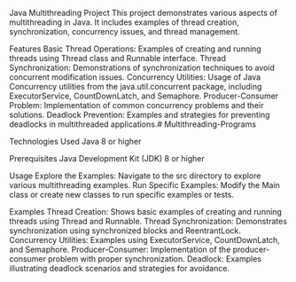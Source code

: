 Java Multithreading Project
This project demonstrates various aspects of multithreading in Java. It includes examples of thread creation, synchronization, concurrency issues, and thread management.

Features
Basic Thread Operations: Examples of creating and running threads using Thread class and Runnable interface.
Thread Synchronization: Demonstrations of synchronization techniques to avoid concurrent modification issues.
Concurrency Utilities: Usage of Java Concurrency utilities from the java.util.concurrent package, including ExecutorService, CountDownLatch, and Semaphore.
Producer-Consumer Problem: Implementation of common concurrency problems and their solutions.
Deadlock Prevention: Examples and strategies for preventing deadlocks in multithreaded applications.# Multithreading-Programs

Technologies Used
Java 8 or higher

Prerequisites
Java Development Kit (JDK) 8 or higher

Usage
Explore the Examples: Navigate to the src directory to explore various multithreading examples.
Run Specific Examples: Modify the Main class or create new classes to run specific examples or tests.

Examples
Thread Creation: Shows basic examples of creating and running threads using Thread and Runnable.
Thread Synchronization: Demonstrates synchronization using synchronized blocks and ReentrantLock.
Concurrency Utilities: Examples using ExecutorService, CountDownLatch, and Semaphore.
Producer-Consumer: Implementation of the producer-consumer problem with proper synchronization.
Deadlock: Examples illustrating deadlock scenarios and strategies for avoidance.
